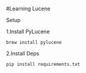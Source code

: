 #Learning Lucene

Setup

1.Install PyLucene

    brew install pylucene

2.Install Deps

    pip install requirements.txt